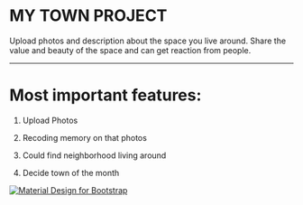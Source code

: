 
# MY TOWN PROJECT

Upload photos and description about the space you live around. Share the value and beauty of the space and can get reaction from people.
________


# Most important features:

1. Upload Photos

2. Recoding memory on that photos

3. Could find neighborhood living around

4. Decide town of the month


[![Material Design for Bootstrap](https://mdbootstrap.com/wp-content/uploads/2018/01/product-page.jpg)](https://mdbootstrap.com/freebies/jquery/e-commerce/)



